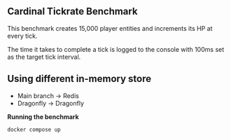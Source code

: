 ## Cardinal Tickrate Benchmark

This benchmark creates 15,000 player entities and increments its HP at every tick.

The time it takes to complete a tick is logged to the console with 100ms set as the target tick interval.

## Using different in-memory store

- Main branch -> Redis
- Dragonfly -> Dragonfly


**Running the benchmark**
```
docker compose up
```